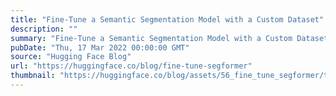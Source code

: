 ```yaml
---
title: "Fine-Tune a Semantic Segmentation Model with a Custom Dataset"
description: ""
summary: "Fine-Tune a Semantic Segmentation Model with a Custom Dataset This guide shows how you can fine-tune..."
pubDate: "Thu, 17 Mar 2022 00:00:00 GMT"
source: "Hugging Face Blog"
url: "https://huggingface.co/blog/fine-tune-segformer"
thumbnail: "https://huggingface.co/blog/assets/56_fine_tune_segformer/thumb.png"
---
```


